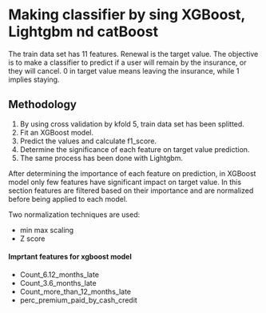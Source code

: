 # Making classifier by sing XGBoost, Lightgbm nd catBoost

The train data set has 11 features. Renewal is the target value. The objective is to make a classifier to predict if a user will remain by the insurance, or they will cancel. 0 
in target value means leaving the insurance, while 1 implies staying.

## Methodology

1. By using cross validation by kfold 5, train data set has been splitted. 
2. Fit an XGBoost model.
3. Predict the values and calculate f1_score.
4. Determine the significance of each feature on target value prediction.
5. The same process has been done with Lightgbm.

After determining the importance of each feature on prediction, in XGBoost model only few features have significant impact on target value. In this section features are filtered 
based on their importance and are normalized before being applied to each model.

Two normalization techniques are used:

+ min max scaling
+ Z score

#### Imprtant features for xgboost model
+ Count_6.12_months_late
+ Count_3.6_months_late
+ Count_more_than_12_months_late
+ perc_premium_paid_by_cash_credit


